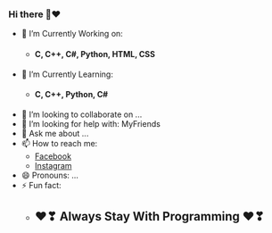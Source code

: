 ### Hi there 👋❤


- 🔭 I’m Currently Working on:
  - #### C, C++, C#, Python, HTML, CSS
- 🌱 I’m Currently Learning:
  - #### C, C++, Python, C#
- 👯 I’m looking to collaborate on ...
- 🤔 I’m looking for help with: MyFriends
- 💬 Ask me about ...
- 📫 How to reach me:
  - [Facebook](https://www.facebook.com/muditha.warawita/)
  - [Instagram](https://www.instagram.com/__night_fury_23_/)
- 😄 Pronouns: ...
- ⚡ Fun fact:
  - ## ❤❣ Always Stay With Programming ❤❣
